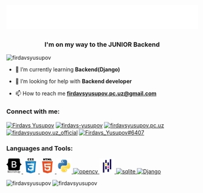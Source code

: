 <!-- <h1 align="center">Hi 👋, I'm Firdavs Yusupov</h1> -->
<!-- <img align="center" alt="Coding" src="https://www.lambdatest.com/resources/images/news24.gif"> -->
<h1 align="center">
  <img src="name.svg" alt="firdavsyusupov"/>
</h1>
<h3 align="center">I'm on my way to the JUNIOR Backend</h3>

<p align="left"> <img src="https://komarev.com/ghpvc/?username=firdavsyusupov&label=Profile%20views&color=0e75b6&style=flat" alt="firdavsyusupov" /> </p>


- 🌱 I’m currently learning **Backend(Django)**

- 🤝 I’m looking for help with **Backend developer**

- 📫 How to reach me **firdavsyusupov.pc.uz@gmail.com**

<h3 align="left">Connect with me:</h3>
<p align="left">
<a href="https://t.me/firdavs_yusupov" target="blank"><img align="center" src="https://camo.githubusercontent.com/9fce5e4d3d626eef4f56b37e2508cbfb2fb09849603ee5dc0bec614a76748d61/68747470733a2f2f6272616e646c6f676f732e6e65742f77702d636f6e74656e742f75706c6f6164732f323032312f31312f74656c656772616d2d6c6f676f2e706e67" alt="Firdavs Yusupov" height="45" width="40" data-canonical-src="https://brandlogos.net/wp-content/uploads/2021/11/telegram-logo.png" style="max-width: 100%;"></a>
<a href="https://linkedin.com/in/firdavs-yusupov" target="blank"><img align="center" src="https://raw.githubusercontent.com/rahuldkjain/github-profile-readme-generator/master/src/images/icons/Social/linked-in-alt.svg" alt="firdavs-yusupov" height="30" width="40" /></a>
<a href="https://fb.com/firdavsyusupov.pc.uz" target="blank"><img align="center" src="https://raw.githubusercontent.com/rahuldkjain/github-profile-readme-generator/master/src/images/icons/Social/facebook.svg" alt="firdavsyusupov.pc.uz" height="30" width="40" /></a>
<a href="https://instagram.com/firdavsyusupov.uz_official" target="blank"><img align="center" src="https://raw.githubusercontent.com/rahuldkjain/github-profile-readme-generator/master/src/images/icons/Social/instagram.svg" alt="firdavsyusupov.uz_official" height="30" width="40" /></a>
<a href="https://discord.gg/Firdavs_Yusupov#6407" target="blank"><img align="center" src="https://raw.githubusercontent.com/rahuldkjain/github-profile-readme-generator/master/src/images/icons/Social/discord.svg" alt="Firdavs_Yusupov#6407" height="30" width="40" /></a>
</p>

<h3 align="left">Languages and Tools:</h3>
<p align="left"> 
<a href="https://getbootstrap.com" target="_blank" rel="noreferrer"> 
  <img src="https://raw.githubusercontent.com/devicons/devicon/master/icons/bootstrap/bootstrap-plain-wordmark.svg" alt="bootstrap" width="40" height="40"/> 
</a> 
<a href="https://www.w3schools.com/css/" target="_blank" rel="noreferrer"> 
  <img src="https://raw.githubusercontent.com/devicons/devicon/master/icons/css3/css3-original-wordmark.svg" alt="css3" width="40" height="40"/> 
</a>  
<a href="https://www.w3.org/html/" target="_blank" rel="noreferrer"> 
  <img src="https://raw.githubusercontent.com/devicons/devicon/master/icons/html5/html5-original-wordmark.svg" alt="html5" width="40" height="40"/> 
</a> 
<a href="https://www.python.org" target="_blank" rel="noreferrer"> 
  <img src="https://raw.githubusercontent.com/devicons/devicon/master/icons/python/python-original.svg" alt="python" width="40" height="40"/> 
</a>
<a href="https://opencv.org/" target="_blank" rel="noreferrer"> 
  <img src="https://www.vectorlogo.zone/logos/opencv/opencv-icon.svg" alt="opencv" width="40" height="40"/> 
</a> 
<a href="https://pandas.pydata.org/" target="_blank" rel="noreferrer"> 
  <img src="https://raw.githubusercontent.com/devicons/devicon/2ae2a900d2f041da66e950e4d48052658d850630/icons/pandas/pandas-original.svg" alt="pandas" width="40" height="40"/> 
</a> 
<a href="https://www.sqlite.org/" target="_blank" rel="noreferrer"> 
  <img src="https://www.vectorlogo.zone/logos/sqlite/sqlite-icon.svg" alt="sqlite" width="40" height="40"/> 
</a> 
<a href="https://docs.djangoproject.com/" target="_blank" rel="noreferrer"> 
  <img src="https://www.vectorlogo.zone/logos/djangoproject/djangoproject-icon.svg" alt="Django" width="40" height="40"/>
</a>
<!-- <a href="https://www.tensorflow.org" target="_blank" rel="noreferrer"> <img src="https://www.vectorlogo.zone/logos/tensorflow/tensorflow-icon.svg" alt="tensorflow" width="40" height="40"/> </a> <a href="https://firebase.google.com/" target="_blank" rel="noreferrer"> <img src="https://www.vectorlogo.zone/logos/firebase/firebase-icon.svg" alt="firebase" width="40" height="40"/> </a> <a href="https://flask.palletsprojects.com/" target="_blank" rel="noreferrer"> <img src="https://www.vectorlogo.zone/logos/pocoo_flask/pocoo_flask-icon.svg" alt="flask" width="40" height="40"/> </a> <a href="https://git-scm.com/" target="_blank" rel="noreferrer"> <img src="https://www.vectorlogo.zone/logos/git-scm/git-scm-icon.svg" alt="git" width="40" height="40"/> </a> <a href="https://www.photoshop.com/en" target="_blank" rel="noreferrer"> <img src="https://raw.githubusercontent.com/devicons/devicon/master/icons/photoshop/photoshop-line.svg" alt="photoshop" width="40" height="40"/> </a> <a href="https://scikit-learn.org/" target="_blank" rel="noreferrer"> <img src="https://upload.wikimedia.org/wikipedia/commons/0/05/Scikit_learn_logo_small.svg" alt="scikit_learn" width="40" height="40"/> </a> <a href="https://seaborn.pydata.org/" target="_blank" rel="noreferrer"> <img src="https://seaborn.pydata.org/_images/logo-mark-lightbg.svg" alt="seaborn" width="40" height="40"/> </a>--> </p>

<!-- <p>&nbsp;<img align="left" src="https://github-readme-stats.vercel.app/api?username=firdavsyusupov&show_icons=true&locale=en" alt="firdavsyusupov" /></p> -->
<p align="left"> <img src="https://github-readme-stats.vercel.app/api?username=firdavsyusupov&show_icons=true&theme=gotham" alt="firdavsyusupov" />
<img style="background-DimGray;" src="https://github-readme-stats.vercel.app/api/top-langs?username=firdavsyusupov&show_icons=true&locale=en&layout=compact&theme=gotham" alt="firdavsyusupov" /></p>
